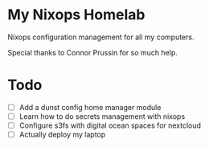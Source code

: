 # My Nixops Homelab

Nixops configuration management for all my computers.

Special thanks to Connor Prussin for so much help.

# Todo

- [ ] Add a dunst config home manager module
- [ ] Learn how to do secrets management with nixops
- [ ] Configure s3fs with digital ocean spaces for nextcloud
- [ ] Actually deploy my laptop
